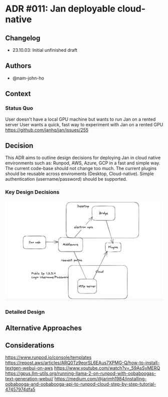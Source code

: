 # ADR #011: Jan deployable cloud-native

## Changelog

- 23.10.03: Initial unfinished draft

## Authors

- @nam-john-ho

## Context

### Status Quo

User doesn't have a local GPU machine but wants to run Jan on a rented server
User wants a quick, fast way to experiment with Jan on a rented GPU
https://github.com/janhq/jan/issues/255

## Decision

This ADR aims to outline design decisions for deploying Jan in cloud native environments such as: Runpod, AWS, Azure, GCP in a fast and simple way.
The current code-base should not change too much.
The current plugins should be reusable across enviroments (Desktop, Cloud-native).
Simple authentication (username/password) should be supported.


### Key Design Decisions
![alt text](images/adr-001-01.png "Title")


### Detailed Design



## Alternative Approaches



## Considerations



https://www.runpod.io/console/templates
https://repost.aws/articles/ARQ0Tz9eorSL6EAus7XPMG-Q/how-to-install-textgen-webui-on-aws
https://www.youtube.com/watch?v=_59AsSyMERQ
https://gpus.llm-utils.org/running-llama-2-on-runpod-with-oobaboogas-text-generation-webui/
https://medium.com/@jarimh1984/installing-oobabooga-and-oobabooga-api-to-runpod-cloud-step-by-step-tutorial-47457974dfa5
